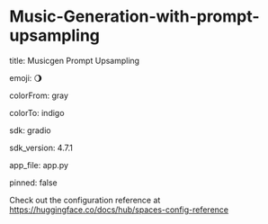 # Music-Generation-with-prompt-upsampling
title: Musicgen Prompt Upsampling

emoji: 🌖

colorFrom: gray

colorTo: indigo

sdk: gradio

sdk_version: 4.7.1

app_file: app.py

pinned: false

Check out the configuration reference at https://huggingface.co/docs/hub/spaces-config-reference
